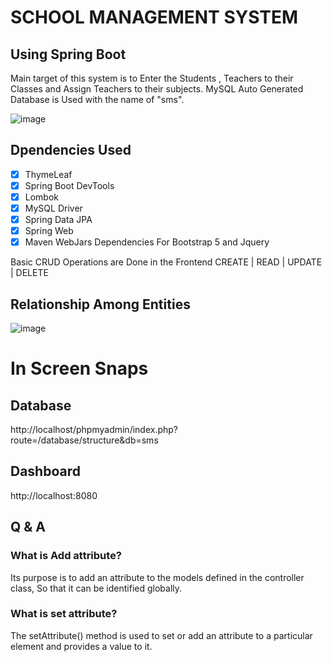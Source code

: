 # SCHOOL MANAGEMENT SYSTEM
## Using Spring Boot 

Main target of this system is to Enter the Students , Teachers to their Classes and Assign Teachers to their subjects. MySQL Auto Generated Database is Used with the name of "sms".

![image](https://user-images.githubusercontent.com/79799727/156437024-aa0af37a-05f5-42a2-ac64-b8fb178e3352.png)




## Dpendencies Used
- [x] ThymeLeaf
- [x] Spring Boot DevTools
- [x] Lombok 
- [x] MySQL Driver 
- [x] Spring Data JPA
- [x] Spring Web
- [x] Maven WebJars Dependencies For Bootstrap 5 and Jquery

Basic CRUD Operations are Done in the Frontend
CREATE | READ | UPDATE | DELETE

## Relationship Among Entities

![image](https://user-images.githubusercontent.com/79799727/156439004-5c98cadb-b75c-4e8e-b767-83b46acade3d.png)


# In Screen Snaps

## Database
http://localhost/phpmyadmin/index.php?route=/database/structure&db=sms

## Dashboard
http://localhost:8080



## Q & A
### What is Add attribute?
Its purpose is to add an attribute to the models defined in the controller class, So that it can be identified globally. 

### What is set attribute?
The setAttribute() method is used to set or add an attribute to a particular element and provides a value to it.


